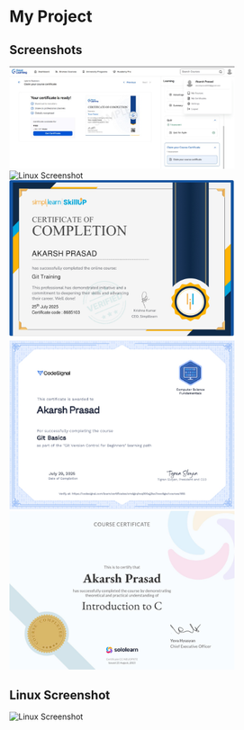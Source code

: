 # My Project

## Screenshots

<img src="https://raw.githubusercontent.com/Akarsh0711/4466784_AKARSHPRASAD/main/SDLC/greatlearn2.jpg" alt="GreatLearn" width="400"/>

<img src="https://raw.githubusercontent.com/Akarsh0711/4466784_AKARSHPRASAD/main/Linux/Screenshot.jpg" alt="Linux Screenshot" width="400"/>

<img src="https://raw.githubusercontent.com/Akarsh0711/4466784_AKARSHPRASAD/main/Git&Github/8685103_90549901753454007679_page-0001.jpg" alt="Page1" width="400"/>

<img src="https://raw.githubusercontent.com/Akarsh0711/4466784_AKARSHPRASAD/main/Git&Github/certificate_page-0001.jpg" alt="Certificate" width="400"/>

<img src="https://raw.githubusercontent.com/Akarsh0711/4466784_AKARSHPRASAD/main/Solo%20Learn/C%20Basics.jpg" alt="C Basics" width="400"/>

## Linux Screenshot

<img src="https://raw.githubusercontent.com/Akarsh0711/4466784_AKARSHPRASAD/main/Linux/Screenshot.jpg" alt="Linux Screenshot" width="500"/>
